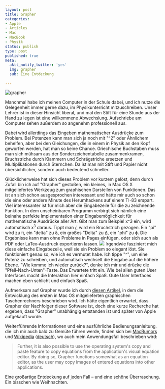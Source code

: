 ```yaml
---
layout: post
title: Grapher
categories:
- Apple
- Articles
- Mac
- MacBook
- Physik
status: publish
type: post
published: true
meta:
  aktt_notify_twitter: 'yes'
  img: grapher
  sub: Eine Entdeckung

---
```


<img src="http://lumenlog.com/images/articles/grapher_1.jpg" alt="grapher">

Manchmal habe ich meinen Computer in der Schule dabei, und ich nutze die Gelegenheit immer gerne dazu, im Physikunterricht mitzuschreiben. Unser Lehrer ist in dieser Hinsicht liberal, und mal den Stift für eine Stunde aus der Hand zu legen ist eine willkommene Abwechslung. Aufschriebe am Computer sehen außerdem so angenehm professionell aus.

Dabei wird allerdings das Eingeben mathematischer Ausdrücke zum Problem. Bei Potenzen kann man sich ja noch mit "^2" oder Ähnlichem behelfen, aber bei den Gleichungen, die in einem in Physik an den Kopf geworfen werden, hat man so keine Chance. Griechische Buchstaben muss man sich mühsam aus der Sonderzeichentabelle zusammenkramen, Bruchstriche durch Klammern und Schrägstriche ersetzen und Multiplikationen durch Sternchen. Da ist man mit Stift und Papier nicht übersichtlicher, sondern auch bedeutend schneller.

Glücklicherweise hat sich dieses Problem vor kurzem gelöst, denn durch Zufall bin ich auf "Grapher" gestoßen, ein kleines, in Mac OS X mitgeliefertes Werkzeug zum graphischen Darstellen von Funktionen. Das ist an sich schon ausgesprochen interessant und hätte mir auch so schon die eine oder andere Minute des Herumhackens auf einem TI-83 erspart. Viel interessanter ist für mich aber die Eingabezeile für die zu zeichnende Funktion.
In dem unscheinbaren Programm verbirgt sich nämlich eine beinahe perfekte Implementation einer Eingabemöglichkeit für mathematische Ausdrücke aller Art. Gibt man zum Beispiel x^3 ein, wird automatisch x<sup>3</sup> daraus. Tippt man /, wird ein Bruchstrich gezogen. Ein "pi" wird zu π, ein "delta" zu δ, ein großes "Delta" zu Δ, ein "phi" zu ɸ. Die Ergebnisse kann man ohne Probleme in Pages einfügen, oder sich auch als PDF oder LaTex-Ausdruck exportieren lassen. 
<img src="http://lumenlog.com/images/articles/grapher_2.jpg" />
Irgendwie fasziniert mich diese einfache Eingabezeile, weil sie ein Problem so elegant löst. Sie funktioniert genau so, wie ich es vermutet habe. Ich tippe "^", um eine Potenz zu schreiben, und automatisch wechselt die Eingabe auf die höhere Ebene. "Wie komme ich wieder zurück?", denke ich mir und drücke die "Pfeil-Nach-Unten"-Taste. Das Erwartete tritt ein. Wie bei allen guten User Interfaces macht die Interaktion hier einfach Spaß. Gute User Interfaces machen eben schlicht und einfach Spaß.

Aufmerksam auf Grapher wurde ich durch <a href="http://www.nucalc.com/Story/">diesen Artikel</a>, in dem die Entwicklung des ersten in Mac OS mitgelieferten graphischen Taschenrechners beschrieben wird. Ich hätte eigentlich erwartet, dass Grapher der Nachfolger dieser Software ist, doch eine kurze Recherche hat ergeben, dass "Grapher" unabhängig entstanden ist und später von Apple aufgekauft wurde.

Weiterführende Informationen und eine ausführliche Bedienungsanleitung, die ich mir auch bald zu Gemüte führen werde, finden sich bei <a href="http://guides.macrumors.com/Grapher">MacRumors</a> und <a href="http://en.wikipedia.org/wiki/Grapher">Wikipedia</a> (<a href="http://de.wikipedia.org/wiki/Grapher">deutsch</a>), wo auch mein Anwendungsfall beschrieben wird:

<blockquote>
Further, it is also possible to use the operating system's copy and paste feature to copy equations from the application's visual equation editor. By doing so, Grapher functions somewhat as an equation editor, as the user may copy images of entered equations into other applications.
</blockquote>

Eine großartige Entdeckung auf jeden Fall – und eine schöne Überraschung. Ein bisschen wie Weihnachten.
